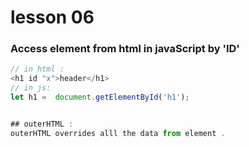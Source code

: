# lesson  06 

### Access element from html in javaScript by 'ID' 
```js
// in html :
<h1 id "x">header</h1>
// in js:
let h1 =  document.getElementById('h1');


## outerHTML :
outerHTML overrides alll the data from element .
